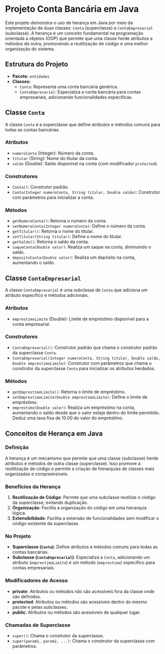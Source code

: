 # Projeto Conta Bancária em Java

Este projeto demonstra o uso de herança em Java por meio da implementação de duas classes: `Conta` (superclasse) e `ContaEmpresarial` (subclasse). 
A herança é um conceito fundamental na programação orientada a objetos (OOP) que permite que uma classe herde atributos e métodos de outra, 
promovendo a reutilização de código e uma melhor organização do sistema.

## Estrutura do Projeto

- **Pacote:** `entidades`
- **Classes:**
  - `Conta`: Representa uma conta bancária genérica.
  - `ContaEmpresarial`: Especializa a conta bancária para contas empresariais, adicionando funcionalidades específicas.

## Classe `Conta`

A classe `Conta` é a superclasse que define atributos e métodos comuns para todas as contas bancárias.

### Atributos

- `numeroConta` (Integer): Número da conta.
- `titular` (String): Nome do titular da conta.
- `saldo` (Double): Saldo disponível na conta (com modificador `protected`).

### Construtores

- `Conta()`: Construtor padrão.
- `Conta(Integer numeroConta, String titular, Double saldo)`: Construtor com parâmetros para inicializar a conta.

### Métodos

- `getNumeroConta()`: Retorna o número da conta.
- `setNumeroConta(Integer numeroConta)`: Define o número da conta.
- `getTitular()`: Retorna o nome do titular.
- `setTitular(String titular)`: Define o nome do titular.
- `getSaldo()`: Retorna o saldo da conta.
- `saqueConta(Double valor)`: Realiza um saque na conta, diminuindo o saldo.
- `depositoConta(Double valor)`: Realiza um depósito na conta, aumentando o saldo.

## Classe `ContaEmpresarial`

A classe `ContaEmpresarial` é uma subclasse de `Conta` que adiciona um atributo específico e métodos adicionais.

### Atributos

- `emprestimoLimite` (Double): Limite de empréstimo disponível para a conta empresarial.

### Construtores

- `ContaEmpresarial()`: Construtor padrão que chama o construtor padrão da superclasse `Conta`.
- `ContaEmpresarial(Integer numeroConta, String titular, Double saldo, Double emprestimoLimite)`: Construtor com parâmetros que chama o construtor da superclasse
    `Conta` para inicializar os atributos herdados.

### Métodos

- `getEmprestimoLimite()`: Retorna o limite de empréstimo.
- `setEmprestimoLimite(Double emprestimoLimite)`: Define o limite de empréstimo.
- `emprestimo(Double valor)`: Realiza um empréstimo na conta, aumentando o saldo desde que o valor esteja dentro do limite permitido. 
    Deduz uma taxa fixa de 10.00 do valor do empréstimo.

## Conceitos de Herança em Java

### Definição

A herança é um mecanismo que permite que uma classe (subclasse) herde atributos e métodos de outra classe (superclasse). Isso promove a reutilização de código e permite a criação de hierarquias de classes mais organizadas e compreensíveis.

### Benefícios da Herança

1. **Reutilização de Código**: Permite que uma subclasse reutilize o código da superclasse, evitando duplicação.
2. **Organização**: Facilita a organização do código em uma hierarquia lógica.
3. **Extensibilidade**: Facilita a extensão de funcionalidades sem modificar o código existente da superclasse.

### No Projeto

- **Superclasse (`Conta`)**: Define atributos e métodos comuns para todas as contas bancárias.
- **Subclasse (`ContaEmpresarial`)**: Especializa a `Conta`, adicionando um atributo (`emprestimoLimite`) e um método (`emprestimo`) específico para contas empresariais.

### Modificadores de Acesso

- **private**: Atributos ou métodos não são acessíveis fora da classe onde são definidos.
- **protected**: Atributos ou métodos são acessíveis dentro do mesmo pacote e pelas subclasses.
- **public**: Atributos ou métodos são acessíveis de qualquer lugar.

### Chamadas de Superclasse

- `super()`: Chama o construtor da superclasse.
- `super(param1, param2, ...)`: Chama o construtor da superclasse com parâmetros.
